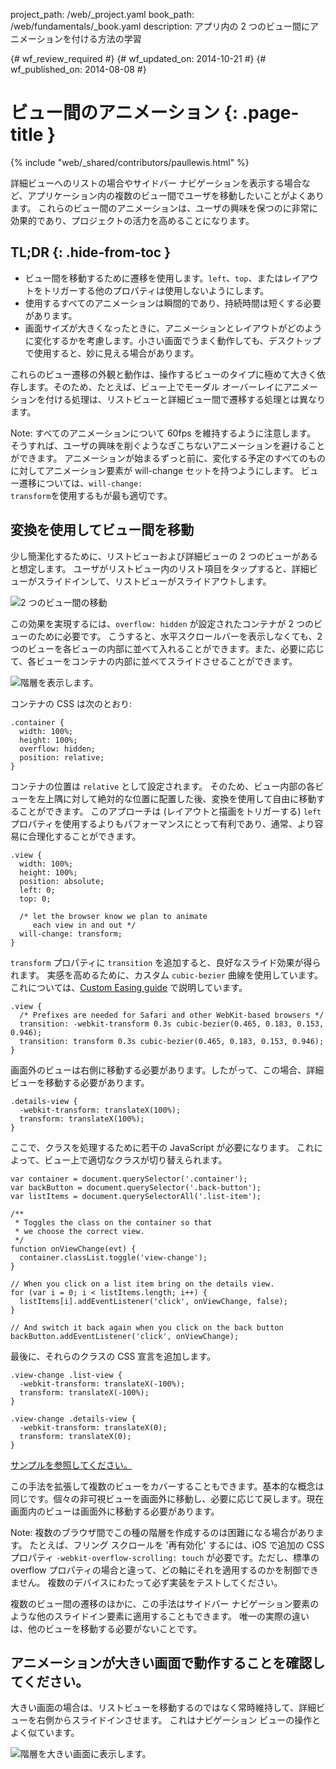 project_path: /web/_project.yaml
book_path: /web/fundamentals/_book.yaml
description: アプリ内の 2 つのビュー間にアニメーションを付ける方法の学習

{# wf_review_required #}
{# wf_updated_on: 2014-10-21 #}
{# wf_published_on: 2014-08-08 #}

# ビュー間のアニメーション {: .page-title }

{% include "web/_shared/contributors/paullewis.html" %}


詳細ビューへのリストの場合やサイドバー ナビゲーションを表示する場合など、アプリケーション内の複数のビュー間でユーザを移動したいことがよくあります。 これらのビュー間のアニメーションは、ユーザの興味を保つのに非常に効果的であり、プロジェクトの活力を高めることになります。

## TL;DR {: .hide-from-toc }
- ビュー間を移動するために遷移を使用します。`left`、`top`、またはレイアウトをトリガーする他のプロパティは使用しないようにします。
- 使用するすべてのアニメーションは瞬間的であり、持続時間は短くする必要があります。
- 画面サイズが大きくなったときに、アニメーションとレイアウトがどのように変化するかを考慮します。小さい画面でうまく動作しても、デスクトップで使用すると、妙に見える場合があります。


これらのビュー遷移の外観と動作は、操作するビューのタイプに極めて大きく依存します。そのため、たとえば、ビュー上でモーダル オーバーレイにアニメーションを付ける処理は、リストビューと詳細ビュー間で遷移する処理とは異なります。

<!-- TODO: Verify note type! -->
Note: すべてのアニメーションについて 60fps を維持するように注意します。 そうすれば、ユーザの興味を削ぐようなぎこちないアニメーションを避けることができます。 アニメーションが始まるずっと前に、変化する予定のすべてのものに対してアニメーション要素が will-change セットを持つようにします。 ビュー遷移については、<code>will-change: transform</code>を使用するもが最も適切です。

## 変換を使用してビュー間を移動

少し簡潔化するために、リストビューおよび詳細ビューの 2 つのビューがあると想定します。 ユーザがリストビュー内のリスト項目をタップすると、詳細ビューがスライドインして、リストビューがスライドアウトします。

<img src="imgs/gifs/view-translate.gif" alt="2 つのビュー間の移動" />

この効果を実現するには、`overflow: hidden` が設定されたコンテナが 2 つのビューのために必要です。 こうすると、水平スクロールバーを表示しなくても、2 つのビューを各ビューの内部に並べて入れることができます。また、必要に応じて、各ビューをコンテナの内部に並べてスライドさせることができます。

<img src="imgs/container-two-views.svg" alt="階層を表示します。" />

コンテナの CSS は次のとおり:


    .container {
      width: 100%;
      height: 100%;
      overflow: hidden;
      position: relative;
    }
    

コンテナの位置は `relative` として設定されます。 そのため、ビュー内部の各ビューを左上隅に対して絶対的な位置に配置した後、変換を使用して自由に移動することができます。 このアプローチは (レイアウトと描画をトリガーする) `left` プロパティを使用するよりもパフォーマンスにとって有利であり、通常、より容易に合理化することができます。


    .view {
      width: 100%;
      height: 100%;
      position: absolute;
      left: 0;
      top: 0;
    
      /* let the browser know we plan to animate
         each view in and out */
      will-change: transform;
    }
    

`transform` プロパティに `transition` を追加すると、良好なスライド効果が得られます。 実感を高めるために、カスタム `cubic-bezier` 曲線を使用しています。これについては、[Custom Easing guide](custom-easing.html) で説明しています。


    .view {
      /* Prefixes are needed for Safari and other WebKit-based browsers */
      transition: -webkit-transform 0.3s cubic-bezier(0.465, 0.183, 0.153, 0.946);
      transition: transform 0.3s cubic-bezier(0.465, 0.183, 0.153, 0.946);
    }
    

画面外のビューは右側に移動する必要があります。したがって、この場合、詳細ビューを移動する必要があります。


    .details-view {
      -webkit-transform: translateX(100%);
      transform: translateX(100%);
    }
    

ここで、クラスを処理するために若干の JavaScript が必要になります。 これによって、ビュー上で適切なクラスが切り替えられます。


    var container = document.querySelector('.container');
    var backButton = document.querySelector('.back-button');
    var listItems = document.querySelectorAll('.list-item');
    
    /**
     * Toggles the class on the container so that
     * we choose the correct view.
     */
    function onViewChange(evt) {
      container.classList.toggle('view-change');
    }
    
    // When you click on a list item bring on the details view.
    for (var i = 0; i < listItems.length; i++) {
      listItems[i].addEventListener('click', onViewChange, false);
    }
    
    // And switch it back again when you click on the back button
    backButton.addEventListener('click', onViewChange);
    

最後に、それらのクラスの CSS 宣言を追加します。


    .view-change .list-view {
      -webkit-transform: translateX(-100%);
      transform: translateX(-100%);
    }
    
    .view-change .details-view {
      -webkit-transform: translateX(0);
      transform: translateX(0);
    }
    

<a href="https://googlesamples.github.io/web-fundamentals/samples/../fundamentals/design-and-ui/animations/inter-view-animation.html">サンプルを参照してください。</a>

この手法を拡張して複数のビューをカバーすることもできます。基本的な概念は同じです。個々の非可視ビューを画面外に移動し、必要に応じて戻します。現在画面内のビューは画面外に移動する必要があります。

<!-- TODO: Verify note type! -->
Note: 複数のブラウザ間でこの種の階層を作成するのは困難になる場合があります。 たとえば、フリング スクロールを '再有効化' するには、iOS で追加の CSS プロパティ <code>-webkit-overflow-scrolling: touch</code> が必要です。ただし、標準の overflow プロパティの場合と違って、どの軸にそれを適用するのかを制御できません。 複数のデバイスにわたって必ず実装をテストしてください。

複数のビュー間の遷移のほかに、この手法はサイドバー ナビゲーション要素のような他のスライドイン要素に適用することもできます。 唯一の実際の違いは、他のビューを移動する必要がないことです。

## アニメーションが大きい画面で動作することを確認してください。

大きい画面の場合は、リストビューを移動するのではなく常時維持して、詳細ビューを右側からスライドインさせます。 これはナビゲーション ビューの操作とよく似ています。

<img src="imgs/container-two-views-ls.svg" alt="階層を大きい画面に表示します。" />


